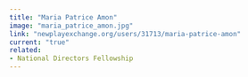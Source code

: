 ```yaml
---
title: "Maria Patrice Amon"
image: "maria_patrice_amon.jpg"
link: "newplayexchange.org/users/31713/maria-patrice-amon"
current: "true"
related:
- National Directors Fellowship
---
```

